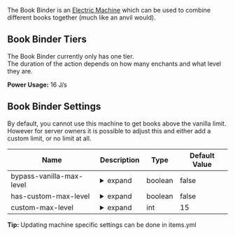 The Book Binder is an [Electric Machine](https://github.com/Slimefun/Slimefun4/wiki/Electric-Machines) which can be used to combine different books together (much like an anvil would).  

## Book Binder Tiers
The Book Binder currently only has one tier.  
The duration of the action depends on how many enchants and what level they are.

**Power Usage:** 16 J/s

## Book Binder Settings
By default, you cannot use this machine to get books above the vanilla limit.  
However for server owners it is possible to adjust this and either add a custom limit, or no limit at all.

| Name                     | Description                                                                                                          | Type    | Default Value |
| ------------------------ | -------------------------------------------------------------------------------------------------------------------- | ------- | ------------- |
| bypass-vanilla-max-level | <details><summary>expand</summary>If enabled, you will be able to create books higher than vanilla allows.</details> | boolean | false         |
| has-custom-max-level     | <details><summary>expand</summary>If enabled, the new limit will be the integer provided in `custom-max-level`.</details> | boolean | false         |
| custom-max-level         | <details><summary>expand</summary>The highest enchantment level allowed on books produced in the Book Binder.</details> | int     | 15            |

**Tip:** Updating machine specific settings can be done in items.yml
